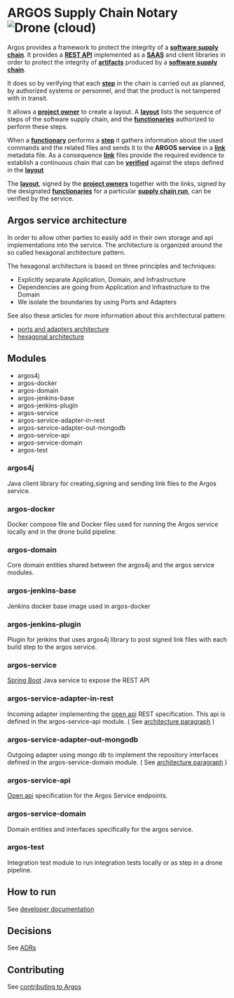 ARGOS Supply Chain Notary ![Drone (cloud)](https://img.shields.io/drone/build/rabobank/argos)
============
 Argos provides a framework to protect the integrity of a
 [**software supply chain**](docs/terminology/terminology.md#ssc). It
 provides a [**REST API**](docs/terminology/terminology.md#restAPI)
 implemented as a [**SAAS**](docs/terminology/terminology.md#saas) and
 client libraries in order to protect the integrity of
 [**artifacts**](docs/terminology/terminology.md#artifact) produced by a
 [**software supply chain**](docs/terminology/terminology.md#ssc).
 
It does so by verifying that each
[**step**](docs/terminology/terminology.md#step) in the chain is carried
out as planned, by authorized systems or personnel, and that the product
is not tampered with in transit.

It allows a
[**project owner**](docs/terminology/terminology.md#productOwner) to
create a layout. A [**layout**](docs/terminology/terminology.md#layout)
lists the sequence of steps of the software supply chain, and the
[**functionaries**](docs/terminology/terminology.md#functionary)
authorized to perform these steps.

When a [**functionary**](docs/terminology/terminology.md#functionary)
performs a [**step**](docs/terminology/terminology.md#step) it gathers
information about the used commands and the related files and sends it
to the **ARGOS service** in a
[**link**](docs/terminology/terminology.md#link) metadata file. As a
consequence [**link**](docs/terminology/terminology.md#link) files
provide the required evidence to establish a continuous chain that can
be [**verified**](docs/terminology/terminology.md#verification) against
the steps defined in the
[**layout**](docs/terminology/terminology.md#layout)

The [**layout**](docs/terminology/terminology.md#layout), signed by the
[**project owners**](docs/terminology/terminology.md#productOwner)
together with the links, signed by the designated
[**functionaries**](docs/terminology/terminology.md#functionary) for a
particular [**supply chain run**](docs/terminology/terminology.md#scr),
can be verified by the service.

## <a name="architecture"/> Argos service architecture
In order to allow other parties to easily add in their own storage and
api implementations into the service. The architecture is organized
around the so called hexagonal architecture pattern.

The hexagonal architecture is based on three principles and techniques:

- Explicitly separate Application, Domain, and Infrastructure
- Dependencies are going from Application and Infrastructure to the Domain
- We isolate the boundaries by using Ports and Adapters

See also these articles for more information about this architectural pattern:

* [ports and adapters architecture](https://www.thinktocode.com/2018/07/19/ports-and-adapters-architecture/)
* [hexagonal architecture](https://blog.octo.com/en/hexagonal-architecture-three-principles-and-an-implementation-example/)


## Modules
-   argos4j
-   argos-docker
-   argos-domain
-   argos-jenkins-base
-   argos-jenkins-plugin
-   argos-service
-   argos-service-adapter-in-rest
-   argos-service-adapter-out-mongodb
-   argos-service-api
-   argos-service-domain
-   argos-test
   
 
### argos4j
Java client library for creating,signing and sending link files to the
Argos service.

### argos-docker
Docker compose file and Docker files used for running the Argos service
locally and in the drone build pipeline.

### argos-domain
Core domain entities shared between the argos4j and the argos service
modules.

### argos-jenkins-base
Jenkins docker base image used in argos-docker

### argos-jenkins-plugin
Plugin for jenkins that uses argos4j library to post signed link files
with each build step to the argos service.

### argos-service
[Spring Boot](https://spring.io/projects/spring-boot) Java service to
expose the REST API

### argos-service-adapter-in-rest
Incoming adapter implementing the
[open api](https://swagger.io/specification/) REST specification. This
api is defined in the argos-service-api module. 
( See [architecture paragraph](#architecture) )

### argos-service-adapter-out-mongodb
Outgoing adapter using mongo db to implement the repository interfaces
defined in the argos-service-domain module. ( See [architecture
paragraph](#architecture) )
### argos-service-api
[Open api](https://swagger.io/specification/) specification for the
Argos Service endpoints.

### argos-service-domain
Domain entities and interfaces specifically for the argos service.

### argos-test

Integration test module to run integration tests locally or as step in a
drone pipeline.


## How to run
See [developer documentation](docs/DEVELOPER.md)


## Decisions

See [ADRs](docs/adr/index.md)

## Contributing 

See [contributing to Argos](CONTRIBUTING.md)

